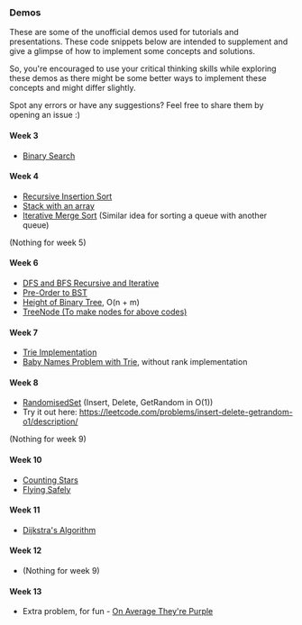### Demos

These are some of the unofficial demos used for tutorials and presentations. These code snippets below are intended to supplement and give a glimpse of how to implement some concepts and solutions.

So, you're encouraged to use your critical thinking skills while exploring these demos as there might be some better ways to implement these concepts and might differ slightly.

Spot any errors or have any suggestions? Feel free to share them by opening an issue :\)

#### Week 3

- [Binary Search](./BinarySearch.java)

#### Week 4

- [Recursive Insertion Sort](./RecursiveInsertionSort.java)
- [Stack with an array](./StackWithArray.java)
- [Iterative Merge Sort](./IterativeMergeSort.java) (Similar idea for sorting a queue with another queue)

(Nothing for week 5)

#### Week 6

- [DFS and BFS Recursive and Iterative](./Search.java)
- [Pre-Order to BST](./preOrderToBST.java)
- [Height of Binary Tree](./Tree.java), O(n + m)
- [TreeNode (To make nodes for above codes)](./TreeNode.java)

#### Week 7

- [Trie Implementation](./Trie.java)
- [Baby Names Problem with Trie](./Names.java), without rank implementation

#### Week 8

- [RandomisedSet](./RandomisedSet.java) (Insert, Delete, GetRandom in O(1))
- Try it out here: https://leetcode.com/problems/insert-delete-getrandom-o1/description/

(Nothing for week 9)

#### Week 10

- [Counting Stars](./CountingStars.java)
- [Flying Safely](./flyingsafely.java)

#### Week 11

- [Dijkstra's Algorithm](./Dijkstra.java)

#### Week 12

- (Nothing for week 9)

#### Week 13

- Extra problem, for fun - [On Average They're Purple](./onaveragetheyrepurple.java)

